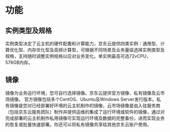 # 功能
## 实例类型及规格
实例类型决定了云主机的硬件配置和计算能力，京东云提供四类实例：通用型、计算优化型、内存优化型及高频计算型，可根据不同场景及业务量级选择实例类型及规格，支持随时调整实例规格以应对业务变化。单实例最高可选72vCPU，576GB内存。
## 镜像
镜像为业务运行环境，您可自行选择镜像。京东云提供官方镜像、私有镜像及云市场镜像。
官方镜像包括多个CentOS、Ubuntu及Windows Server发行版本。私有镜像是您对已经部署好环境的云主机制作的镜像，云市场镜像是由入驻服务商（包括京东云服务团队）制作并提供运维的集成了运行环境或软件的镜像，通过对完成部署的云主机制作私用镜像可实现运行环境及数据的完整备份，进而实现业务的恢复或批量快速部署。你还可以将私有镜像共享给其他京东云账户使用。
